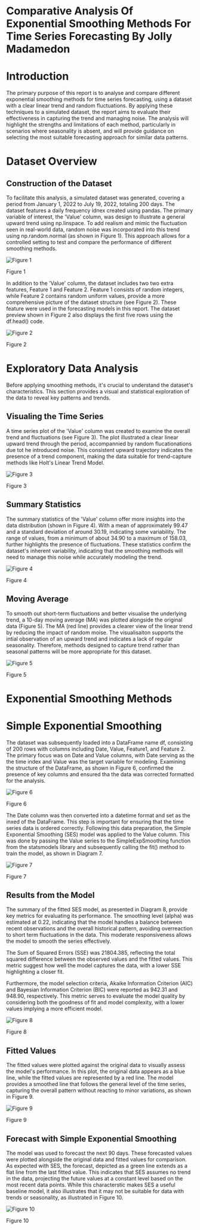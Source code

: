 # Comparative Analysis Of Exponential Smoothing Methods For Time Series Forecasting By Jolly Madamedon

# Introduction
The primary purpose of this report is to analyse and compare different exponential smoothing methods for time series forecasting, using a dataset with a clear linear trend and random fluctuations. By applying these techniques to a simulated dataset, the report aims to evaluate their effectiveness in capturing the trend and managing noise. The analysis will highlight the strengths and limitations of each method, particularly in scenarios where seasonality is absent, and will provide guidance on selecting the most suitable forecasting approach for similar data patterns. 

# Dataset Overview

## Construction of the Dataset
To facilitate this analysis, a simulated dataset was generated, covering a period from January 1, 2022 to July 19, 2022, totaling 200 days. The dataset features a daily frequency idnex created using pandas. The primary variable of interest, the 'Value' column, was design to illustrate a general upward trend using np.linspace. To add realism and mimic the fluctuation seen in real-world data, random noise was incorporated into this trend using np.random.normal (as shown in Figure 1). This approach allows for a controlled setting to test and compare the performance of different smoothing methods. 

![Figure 1](https://github.com/Mojm4321/Python-Comparative-Analysis-of-Exponential-Smoothing-Methods-for-Time-Series-Forecasting/blob/main/1%20python.png)

Figure 1


In addition to the 'Value' column, the dataset includes two two extra features, Feature 1 and Feature 2. Feature 1 consists of random integers, while Feature 2 contains random uniform values, provide a more comprehensive picture of the dataset structure (see Figure 2). These feature were used in the forecasting models in this report. The dataset preview shown in Figure 2 also displays the first five rows using the df.head() code. 

![Figure 2](https://github.com/Mojm4321/Python-Comparative-Analysis-of-Exponential-Smoothing-Methods-for-Time-Series-Forecasting/blob/main/2%20python.png)

Figure 2


# Exploratory Data Analysis 
Before applying smoothing methods, it's crucial to understand the dataset's characteristics. This section provides a visual and statistical exploration of the data to reveal key patterns and trends.

## Visualing the Time Series
A time series plot of the 'Value' column was created to examine the overall trend and fluctuations (see Figure 3). The plot illustrated a clear linear upward trend through the period, accompannied by random flucationations due tot he introduced noise. This consistent upward trajectory indicates the presence of a trend component, making the data suitable for trend-capture methods like Holt's Linear Trend Model.

![Figure 3](https://github.com/Mojm4321/Python-Comparative-Analysis-of-Exponential-Smoothing-Methods-for-Time-Series-Forecasting/blob/main/6%20python.png)

Figure 3

## Summary Statistics
The summary statistics of the 'Value' column offer more insights into the data distribution (shown in Figure 4). With a mean of approximately 99.47 and a standard deviation of around 30.19, indicating some variability. The range of values, from a minimum of about 34.90 to a maximum of 158.03, further highlights the presence of fluctuations. These statistics confirm the dataset's inherent variability, indicating that the smoothing methods will need to manage this noise while accurately modeling the trend.

![Figure 4](https://github.com/Mojm4321/Python-Comparative-Analysis-of-Exponential-Smoothing-Methods-for-Time-Series-Forecasting/blob/main/7%20python.png)

Figure 4

## Moving Average
To smooth out short-term fluctuations and better visualise the underlying trend, a 10-day moving average (MA) was plotted alongside the original data (Figure 5). The MA (red line) provides a clearer view of the linear trend by reducing the impact of random moise. The visualisaiton supports the intial observation of an upward trend and indicates a lack of regular seasonality. Therefore, methods designed to capture trend rather than seasonal patterns will be more appropriate for this dataset.

![Figure 5](https://github.com/Mojm4321/Python-Comparative-Analysis-of-Exponential-Smoothing-Methods-for-Time-Series-Forecasting/blob/main/8%20python.png)

Figure 5

# Exponential Smoothing Methods

# Simple Exponential Smoothing 
The dataset was subsequently loaded into a DataFrame name df, consisting of 200 rows with columns including Date, Value, Feature1, and Feature 2. The primary focus was on  Date and Value columns, with Date serving as the the time index and Value was the target variable for modeling. Examining the structure of the DataFrame, as shown in Figure 6, confirmed the presence of key columns and ensured tha the data was corrected formatted for the analysis. 

![Figure 6](https://github.com/Mojm4321/Python-Comparative-Analysis-of-Exponential-Smoothing-Methods-for-Time-Series-Forecasting/blob/main/3%20python.png)


Figure 6

The Date column was then converted into a datetime format and set as the inxed of the DataFrame. This step is important for ensuring that the time series data is ordered correctly. Following this data preparation, the Simple Exponential Smoothing (SES) model was applied to the Value column. This was done by passing the Value series to the SimpleExpSmoothing function from the statsmodels library and subsequently calling the fit() method to train the model, as shown in Diagram 7.

![Figure 7](https://github.com/Mojm4321/Python-Comparative-Analysis-of-Exponential-Smoothing-Methods-for-Time-Series-Forecasting/blob/main/4%20python.png)


Figure 7

## Results from the Model
The summary of the fitted SES model, as presented in Diagram 8, provide key metrics for evaluating its performance. The smoothing level (alpha) was estimated at 0.22, indicating that the model handles a balance between recent observations and the overall historical pattern, avoiding overreaction to short term fluctuations in the data. This moderate responsiveness allows the model to smooth the series effectively.

The Sum of Squared Errors (SSE) was 21804.385, reflecting the total squared difference between the observed values and the fitted values. This metric suggest how well the model captures the data, with a lower SSE highlighting a closer fit.

Furthermore, the model selection criteria, Akaike Information Criterion (AIC) and Bayesian Information Criterion (BIC) were reported as 942.31 and 948.90, respectively. This metric serves to evaluate the model quality by considering both the goodness of fit and model complexity, with a lower values implying a more efficient model.


![Figure 8](https://github.com/Mojm4321/Python-Comparative-Analysis-of-Exponential-Smoothing-Methods-for-Time-Series-Forecasting/blob/main/5%20python.png)


Figure 8

## Fitted Values
The fitted values were plotted against the original data to visually assess the model's performance. In this plot, the original data appears as a blue line, while the fitted values are represented by a red line. The model provides a smoothed line that follows the general level of the time series, capturing the overall pattern without reacting to minor variations, as shown in Figure 9.

![Figure 9](https://github.com/Mojm4321/Python-Comparative-Analysis-of-Exponential-Smoothing-Methods-for-Time-Series-Forecasting/blob/main/9%20Python.png)

Figure 9

## Forecast with Simple Exponential Smoothing
The model was used to forecast the next 90 days. These forecasted values were plotted alongside the original data and fitted values for comparison. As expected with SES, the forecast,  depicted as a green line extends as a flat line from the last fitted value. This indicates that SES assumes no trend in the data, projecting the future values at a constant level based on the most recent data points. While this characterstic makes SES a useful baseline model, it also illustrates that it may not be suitable for data with trends or seasonality, as illustrated in Figure 10.

![Figure 10](https://github.com/Mojm4321/Python-Comparative-Analysis-of-Exponential-Smoothing-Methods-for-Time-Series-Forecasting/blob/main/10%20python.png)


Figure 10